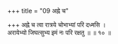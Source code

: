 +++
title = "09 अह्ने च"

+++
अह्ने च त्वा रात्रये चोभाभ्यां परि दध्मसि ।  
अरायेभ्यो जिघत्सुभ्य इमं नः परि रक्षतु ॥ ॥ १० ॥